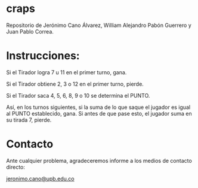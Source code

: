 # craps
Repositorio de Jerónimo Cano Álvarez, William Alejandro Pabón Guerrero y Juan Pablo Correa.

# Instrucciones:

Si el Tirador logra 7 u 11 en el primer turno, gana.

Si el Tirador obtiene 2, 3 o 12 en el primer turno, pierde.

Si el Tirador saca 4, 5, 6, 8, 9 o 10 se determina el PUNTO.

Así, en los turnos siguientes, si la suma de lo que saque el jugador es igual al PUNTO establecido, gana. Si antes de que pase esto, el jugador suma en su tirada 7, pierde.


# Contacto
Ante cualquier problema, agradeceremos informe a los medios de contacto directo:

jeronimo.cano@upb.edu.co

